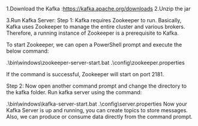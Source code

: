 1.Download the Kafka :https://kafka.apache.org/downloads
2.Unzip the jar

3.Run Kafka Server:
Step 1: Kafka requires Zookeeper to run. Basically, Kafka uses Zookeeper to manage the entire cluster and various brokers. Therefore, a running instance of Zookeeper is a prerequisite to Kafka.

To start Zookeeper, we can open a PowerShell prompt and execute the below command:

.\bin\windows\zookeeper-server-start.bat .\config\zookeeper.properties

If the command is successful, Zookeeper will start on port 2181.

Step 2: Now open another command prompt and change the directory to the kafka folder. Run kafka server using the command:

.\bin\windows\kafka-server-start.bat .\config\server.properties
Now your Kafka Server is up and running, you can create topics to store messages. Also, we can produce or consume data directly from the command prompt.